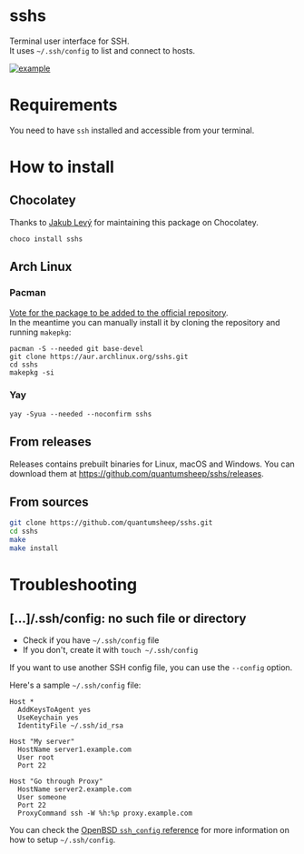 # sshs
Terminal user interface for SSH.  
It uses `~/.ssh/config` to list and connect to hosts.

[![example](https://i.imgur.com/iPmiEVU.gif)](https://asciinema.org/a/465800)

# Requirements
You need to have `ssh` installed and accessible from your terminal.

# How to install
## Chocolatey
Thanks to [Jakub Levý](https://github.com/jakublevy/chocopkgs/tree/master/sshs) for maintaining this package on Chocolatey.
```shell
choco install sshs
```

## Arch Linux
### Pacman
[Vote for the package to be added to the official repository](https://aur.archlinux.org/packages/sshs).  
In the meantime you can manually install it by cloning the repository and running `makepkg`:
```shell
pacman -S --needed git base-devel
git clone https://aur.archlinux.org/sshs.git
cd sshs
makepkg -si
```

### Yay
```shell
yay -Syua --needed --noconfirm sshs
```

## From releases
Releases contains prebuilt binaries for Linux, macOS and Windows. You can download them at https://github.com/quantumsheep/sshs/releases.

## From sources
```bash
git clone https://github.com/quantumsheep/sshs.git
cd sshs
make
make install
```

# Troubleshooting
## [...]/.ssh/config: no such file or directory
- Check if you have `~/.ssh/config` file
- If you don't, create it with `touch ~/.ssh/config`

If you want to use another SSH config file, you can use the `--config` option.

Here's a sample `~/.ssh/config` file:
```nginx
Host *
  AddKeysToAgent yes
  UseKeychain yes
  IdentityFile ~/.ssh/id_rsa

Host "My server"
  HostName server1.example.com
  User root
  Port 22

Host "Go through Proxy"
  HostName server2.example.com
  User someone
  Port 22
  ProxyCommand ssh -W %h:%p proxy.example.com
```

You can check the [OpenBSD `ssh_config` reference](https://man.openbsd.org/ssh_config.5) for more information on how to setup `~/.ssh/config`.

